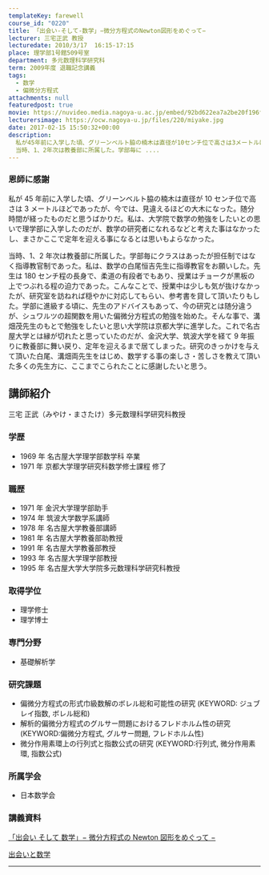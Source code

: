 ```yaml
---
templateKey: farewell
course_id: "0220"
title: 「出会い-そして-数学」−微分方程式のNewton図形をめぐって−
lecturer: 三宅正武 教授
lecturedate: 2010/3/17  16:15-17:15
place: 理学部1号館509号室
department: 多元数理科学研究科
term: 2009年度 退職記念講義
tags:
  - 数学
  - 偏微分方程式
attachments: null
featuredpost: true
movie: https://nuvideo.media.nagoya-u.ac.jp/embed/92bd622ea7a2be20f196ff85a46aa4ec87d8a4eb
lecturersimage: https://ocw.nagoya-u.jp/files/220/miyake.jpg
date: 2017-02-15 15:50:32+00:00
description:
  私が45年前に入学した頃、グリーンベルト脇の楠木は直径が10センチ位で高さは3メートルほどであったが、今では、見違えるほどの大木になった。随分時間が経ったものだと思うばかりだ。私は、大学院で数学の勉強をしたいとの思いで理学部に入学したのだが、数学の研究者になれるなどと考えた事はなかったし、まさかここで定年を迎える事になるとは思いもよらなかった。
  当時、1、2年次は教養部に所属した。学部毎に ....
---
```


### 恩師に感謝

私が 45 年前に入学した頃、グリーンベルト脇の楠木は直径が 10 センチ位で高さは 3 メートルほどであったが、今では、見違えるほどの大木になった。随分時間が経ったものだと思うばかりだ。私は、大学院で数学の勉強をしたいとの思いで理学部に入学したのだが、数学の研究者になれるなどと考えた事はなかったし、まさかここで定年を迎える事になるとは思いもよらなかった。

当時、1、2 年次は教養部に所属した。学部毎にクラスはあったが担任制ではなく指導教官制であった。私は、数学の白尾恒吉先生に指導教官をお願いした。先生は 180 センチ程の長身で、柔道の有段者でもあり、授業はチョークが黒板の上でつぶれる程の迫力であった。こんなことで、授業中は少しも気が抜けなかったが、研究室を訪ねれば穏やかに対応してもらい、参考書を貸して頂いたりもした。学部に進級する頃に、先生のアドバイスもあって、今の研究とは随分違うが、シュワルツの超関数を用いた偏微分方程式の勉強を始めた。そんな事で、溝畑茂先生のもとで勉強をしたいと思い大学院は京都大学に進学した。これで名古屋大学とは縁が切れたと思っていたのだが、金沢大学、筑波大学を経て 9 年振りに教養部に舞い戻り、定年を迎えるまで居てしまった。研究のきっかけを与えて頂いた白尾、溝畑両先生をはじめ、数学する事の楽しさ・苦しさを教えて頂いた多くの先生方に、ここまでこられたことに感謝したいと思う。

## 講師紹介

三宅 正武（みやけ・まさたけ）多元数理科学研究科教授

### 学歴

- 1969 年 名古屋大学理学部数学科 卒業
- 1971 年 京都大学理学研究科数学修士課程 修了

### 職歴

- 1971 年 金沢大学理学部助手
- 1974 年 筑波大学数学系講師
- 1978 年 名古屋大学教養部講師
- 1981 年 名古屋大学教養部助教授
- 1991 年 名古屋大学教養部教授
- 1993 年 名古屋大学理学部教授
- 1995 年 名古屋大学大学院多元数理科学研究科教授

### 取得学位

- 理学修士
- 理学博士

### 専門分野

- 基礎解析学

### 研究課題

- 偏微分方程式の形式巾級数解のボレル総和可能性の研究 (KEYWORD: ジュブレイ指数, ボレル総和)
- 解析的偏微分方程式のグルサー問題におけるフレドホルム性の研究 (KEYWORD:偏微分方程式, グルサー問題, フレドホルム性)
- 微分作用素環上の行列式と指数公式の研究 (KEYWORD:行列式, 微分作用素環, 指数公式)

### 所属学会

- 日本数学会

### 講義資料

[「出会い そして 数学」− 微分方程式の Newton 図形をめぐって −](https://ocw.nagoya-u.jp/files/220/miyakes.pdf)

[出会いと数学](https://ocw.nagoya-u.jp/files/220/deai.pdf)

---
